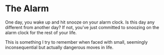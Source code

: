 # The Alarm


One day, you wake up and hit snooze on your alarm clock. Is this day any
different from another day? If not, you’ve just committed to snoozing on the
alarm clock for the rest of your life.

This is something I try to remember when faced with small, seemingly
inconsequential but actually dangerous moves in life.

